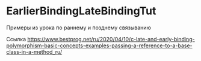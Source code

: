 # EarlierBindingLateBindingTut
Примеры из урока по раннему и позднему связыванию

Ссылка
https://www.bestprog.net/ru/2020/04/10/c-late-and-early-binding-polymorphism-basic-concepts-examples-passing-a-reference-to-a-base-class-in-a-method_ru/
